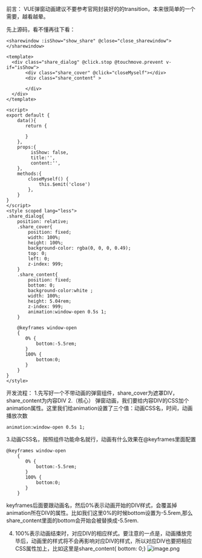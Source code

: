 前言：
   VUE弹窗动画建议不要参考官网封装好的的transition，本来很简单的一个需要，越看越晕。

先上源码，看不懂再往下看：
```
<sharewindow :isShow="show_share" @close="close_sharewindow"></sharewindow>
```

```
<template>
  <div class="share_dialog" @click.stop @touchmove.prevent v-if="isShow">
       <div class="share_cover" @click="closeMyself"></div>
       <div class="share_content" >

       </div>
  </div>
</template>

<script>
export default {
    data(){
       return {
            
       }
    },
    props:{
         isShow: false,
         title:'',
         content:'',
    },
    methods:{
        closeMyself() {
            this.$emit('close')
        },
    }
}
</script>
<style scoped lang="less">
.share_dialog{
    position: relative;
    .share_cover{
        position: fixed;
        width: 100%;
        height: 100%;
        background-color: rgba(0, 0, 0, 0.49);
        top: 0;
        left: 0;
        z-index: 999;
    }
    .share_content{
        position: fixed;
        bottom: 0;
        background-color:white ;
        width: 100%;
        height: 5.04rem;
        z-index: 999;
        animation:window-open 0.5s 1;
    }

    @keyframes window-open
    {
       0% {
           bottom:-5.5rem;
       }
       100% {
           bottom:0;
       }
    }
}
</style>
```

开发流程：
1.先写好一个不带动画的弹窗组件，share_cover为遮罩DIV，share_content为内容DIV
2.（核心）
   弹窗动画，我们要给内容DIV的CSS加个animation属性。这里我们给animation设置了三个值：动画CSS名，时间，动画播放次数
```
animation:window-open 0.5s 1;
```
3.动画CSS名，按照组件功能命名就行，动画有什么效果在@keyframes里面配置
```
@keyframes window-open
    {
       0% {
           bottom:-5.5rem;
       }
       100% {
           bottom:0;
       }
    }
```
keyframes后面要跟动画名，然后0%表示动画开始的DIV样式，会覆盖掉animation所在DIV的属性。比如我们这里0%的时候bottom设置为-5.5rem,那么
share_content里面的bottom会开始会被替换成-5.5rem.

4. 100%表示动画结束时，对应DIV的相应样式。要注意的一点是，动画播放完毕后，动画里的样式将不会再影响对应DIV的样式，所以对应DIV也要把相应CSS属性加上，比如这里是share_content{ bottom: 0;}
![image.png](https://upload-images.jianshu.io/upload_images/9645550-169734e31a816bc2.png?imageMogr2/auto-orient/strip%7CimageView2/2/w/1240)
